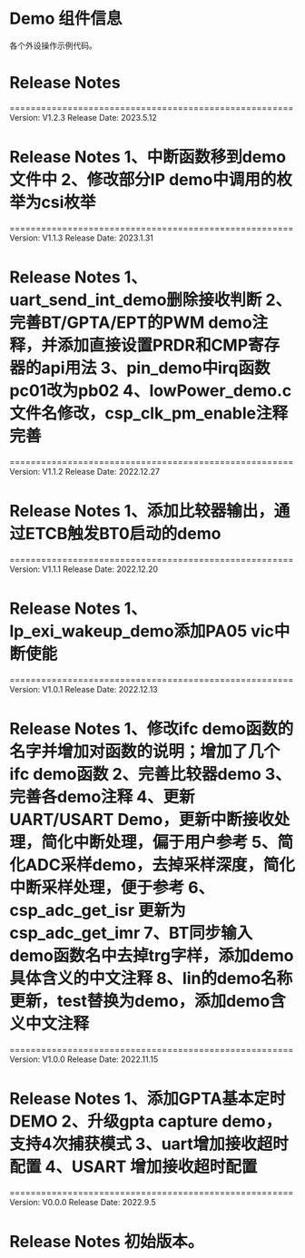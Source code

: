 # Demo 组件信息
各个外设操作示例代码。

# Release Notes
======================================================
Version: V1.2.3
Release Date: 2023.5.12

Release Notes
1、中断函数移到demo文件中
2、修改部分IP demo中调用的枚举为csi枚举
======================================================

======================================================
Version: V1.1.3
Release Date: 2023.1.31

Release Notes
1、uart_send_int_demo删除接收判断
2、完善BT/GPTA/EPT的PWM demo注释，并添加直接设置PRDR和CMP寄存器的api用法
3、pin_demo中irq函数pc01改为pb02
4、lowPower_demo.c文件名修改，csp_clk_pm_enable注释完善
======================================================

======================================================
Version: V1.1.2
Release Date: 2022.12.27

Release Notes
1、添加比较器输出，通过ETCB触发BT0启动的demo
======================================================

======================================================
Version: V1.1.1
Release Date: 2022.12.20

Release Notes
1、lp_exi_wakeup_demo添加PA05 vic中断使能
======================================================

======================================================
Version: V1.0.1
Release Date: 2022.12.13

Release Notes
1、修改ifc demo函数的名字并增加对函数的说明；增加了几个ifc demo函数
2、完善比较器demo
3、完善各demo注释
4、更新UART/USART Demo，更新中断接收处理，简化中断处理，偏于用户参考
5、简化ADC采样demo，去掉采样深度，简化中断采样处理，便于参考
6、csp_adc_get_isr 更新为csp_adc_get_imr
7、BT同步输入demo函数名中去掉trg字样，添加demo具体含义的中文注释
8、lin的demo名称更新，test替换为demo，添加demo含义中文注释
======================================================

======================================================
Version: V1.0.0
Release Date: 2022.11.15

Release Notes
1、添加GPTA基本定时DEMO
2、升级gpta capture demo，支持4次捕获模式
3、uart增加接收超时配置
4、USART 增加接收超时配置
======================================================

======================================================
Version: V0.0.0
Release Date: 2022.9.5

Release Notes
初始版本。
======================================================
